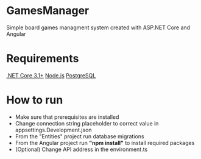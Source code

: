 # GamesManager
Simple board games managment system created with ASP.NET Core and Angular

# Requirements
<a href="https://dotnet.microsoft.com/download">.NET Core 3.1+</a>
<a href="https://nodejs.org/en/">Node.js</a>
<a href="https://www.postgresql.org/download/">PostgreSQL</a>

# How to run
<ul>
  <li>Make sure that prerequisites are installed</li>
  <li>Change connection string placeholder to correct value in appsettings.Development.json</li>
  <li>From the "Entities" project run database migrations</li>
  <li>From the Angular project run <b>"npm install"</b> to install required packages</li>
  <li>(Optional) Change API address in the environment.ts</li>
</ul>
